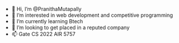 - 👋 Hi, I’m @PranithaMutapally
- 👀 I’m interested in web development and competitive programming
- 🌱 I’m currently learning Btech
- 💞️ I’m looking to get placed in a reputed company
- 📫 Gate CS 2022 AIR 5757

<!---
PranithaMutapally/PranithaMutapally is a ✨ special ✨ repository because its `README.md` (this file) appears on your GitHub profile.
You can click the Preview link to take a look at your changes.
--->
